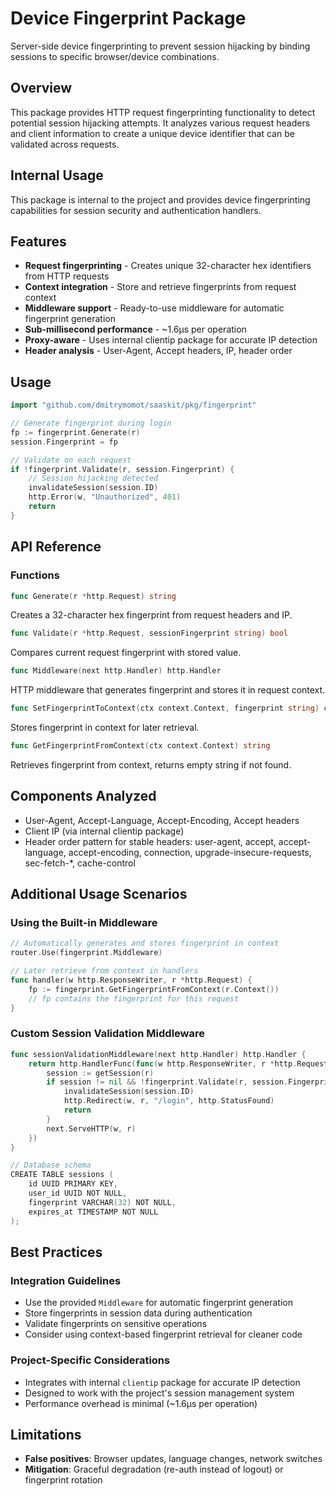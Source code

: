 # Device Fingerprint Package

Server-side device fingerprinting to prevent session hijacking by binding sessions to specific browser/device combinations.

## Overview

This package provides HTTP request fingerprinting functionality to detect potential session hijacking attempts. It analyzes various request headers and client information to create a unique device identifier that can be validated across requests.

## Internal Usage

This package is internal to the project and provides device fingerprinting capabilities for session security and authentication handlers.

## Features

- **Request fingerprinting** - Creates unique 32-character hex identifiers from HTTP requests
- **Context integration** - Store and retrieve fingerprints from request context
- **Middleware support** - Ready-to-use middleware for automatic fingerprint generation
- **Sub-millisecond performance** - ~1.6μs per operation
- **Proxy-aware** - Uses internal clientip package for accurate IP detection
- **Header analysis** - User-Agent, Accept headers, IP, header order

## Usage

```go
import "github.com/dmitrymomot/saaskit/pkg/fingerprint"

// Generate fingerprint during login
fp := fingerprint.Generate(r)
session.Fingerprint = fp

// Validate on each request
if !fingerprint.Validate(r, session.Fingerprint) {
    // Session hijacking detected
    invalidateSession(session.ID)
    http.Error(w, "Unauthorized", 401)
    return
}
```

## API Reference

### Functions

```go
func Generate(r *http.Request) string
```
Creates a 32-character hex fingerprint from request headers and IP.

```go
func Validate(r *http.Request, sessionFingerprint string) bool
```
Compares current request fingerprint with stored value.

```go
func Middleware(next http.Handler) http.Handler
```
HTTP middleware that generates fingerprint and stores it in request context.

```go
func SetFingerprintToContext(ctx context.Context, fingerprint string) context.Context
```
Stores fingerprint in context for later retrieval.

```go
func GetFingerprintFromContext(ctx context.Context) string
```
Retrieves fingerprint from context, returns empty string if not found.

## Components Analyzed

- User-Agent, Accept-Language, Accept-Encoding, Accept headers
- Client IP (via internal clientip package)
- Header order pattern for stable headers: user-agent, accept, accept-language, accept-encoding, connection, upgrade-insecure-requests, sec-fetch-*, cache-control

## Additional Usage Scenarios

### Using the Built-in Middleware

```go
// Automatically generates and stores fingerprint in context
router.Use(fingerprint.Middleware)

// Later retrieve from context in handlers
func handler(w http.ResponseWriter, r *http.Request) {
    fp := fingerprint.GetFingerprintFromContext(r.Context())
    // fp contains the fingerprint for this request
}
```

### Custom Session Validation Middleware

```go
func sessionValidationMiddleware(next http.Handler) http.Handler {
    return http.HandlerFunc(func(w http.ResponseWriter, r *http.Request) {
        session := getSession(r)
        if session != nil && !fingerprint.Validate(r, session.Fingerprint) {
            invalidateSession(session.ID)
            http.Redirect(w, r, "/login", http.StatusFound)
            return
        }
        next.ServeHTTP(w, r)
    })
}

// Database schema
CREATE TABLE sessions (
    id UUID PRIMARY KEY,
    user_id UUID NOT NULL,
    fingerprint VARCHAR(32) NOT NULL,
    expires_at TIMESTAMP NOT NULL
);
```

## Best Practices

### Integration Guidelines

- Use the provided `Middleware` for automatic fingerprint generation
- Store fingerprints in session data during authentication
- Validate fingerprints on sensitive operations
- Consider using context-based fingerprint retrieval for cleaner code

### Project-Specific Considerations

- Integrates with internal `clientip` package for accurate IP detection
- Designed to work with the project's session management system
- Performance overhead is minimal (~1.6μs per operation)

## Limitations

- **False positives**: Browser updates, language changes, network switches
- **Mitigation**: Graceful degradation (re-auth instead of logout) or fingerprint rotation